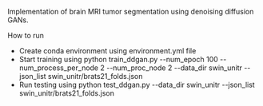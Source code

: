 Implementation of brain MRI tumor segmentation using denoising diffusion GANs.

How to run

- Create conda environment using environment.yml file
- Start training using
python train_ddgan.py --num_epoch 100 --num_process_per_node 2 --num_proc_node 2 --data_dir swin_unitr --json_list swin_unitr/brats21_folds.json
- Run testing using
python test_ddgan.py --data_dir swin_unitr --json_list swin_unitr/brats21_folds.json
